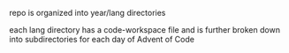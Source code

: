 repo is organized into year/lang directories

each lang directory has a code-workspace file and is further broken down into subdirectories for each day of Advent of Code
